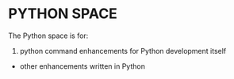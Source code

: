 # PYTHON SPACE

The Python space is for:
1. python command enhancements for Python development itself
-  other enhancements written in Python

